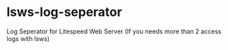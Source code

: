 # lsws-log-seperator
Log Seperator for Litespeed Web Server (If you needs more than 2 access logs with lsws)
